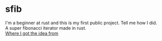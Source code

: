 # sfib
I'm a beginner at rust and this is my first public project. Tell me how I did.\
A super fibonacci iterator made in rust.\
[Where I got the idea from](https://www.chegg.com/homework-help/questions-and-answers/super-fibonacci-sequence-sfs-list-integers-property-third-term-onwards-every-term-sum-prev-q60410290)